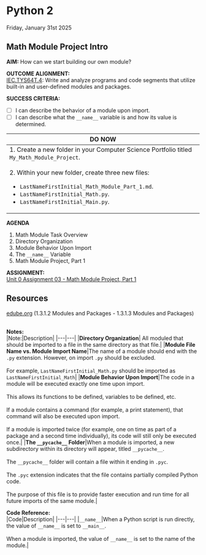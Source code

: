 # Python 2
Friday, January 31st 2025

## Math Module Project Intro

**AIM:** How can we start building our own module?

**OUTCOME ALIGNMENT:**
<br><ins>IEC.TYS64T.4</ins>: Write and analyze programs and code segments that utilize built-in and user-defined modules and packages.

**SUCCESS CRITERIA:**
- [ ] I can describe the behavior of a module upon import.
- [ ] I can describe what the `__name__` variable is and how its value is determined.

|DO NOW|
|---|
|1. Create a new folder in your Computer Science Portfolio titled `My_Math_Module_Project`.<br><br>2. Within your new folder, create three new files:<br><ul><li>`LastNameFirstInitial_Math_Module_Part_1.md`.</li><li>`LastNameFirstInitial_Math.py`. </li><li>`LastNameFirstInitial_Main.py`.</li>|

**AGENDA**
1. Math Module Task Overview
2. Directory Organization
3. Module Behavior Upon Import
4. The `__name__` Variable
5. Math Module Project, Part 1

**ASSIGNMENT:** 
<br>[Unit 0 Assignment 03 - Math Module Project, Part 1](https://github.com/MrJSwotinsky/Python_2_Spring_2025/blob/main/Unit_0_Modules_and_Packages/Assignments/03_My_Math_Module_Project_Part_1.md)

## Resources
[edube.org](edube.org) (1.3.1.2 Modules and Packages - 1.3.1.3 Modules and Packages)<br><br>

**Notes:** <br>
|Note:|Description|
|---|---|
|**Directory Organization**| All moduled that should be imported to a file in the same directory as that file.|
|**Module File Name vs. Module Import Name**|The name of a module should end with the `.py` extension.  However, on import `.py` should be excluded.<br><br>For example, `LastNameFirstInitial_Math.py` should be imported as `LastNameFirstInitial_Math`|
|**Module Behavior Upon Import**|The code in a module will be executed exactly one time upon import.<br><br>This allows its functions to be defined, variables to be defined, etc.<br><br>If a module contains a command (for example, a print statement), that command will also be executed upon import.<br><br>If a module is imported twice (for example, one on time as part of a package and a second time individually), its code will still only be executed once.|
|**The `__pycache__` Folder**|When a module is imported, a new subdirectory within its directory will appear, titled `__pycache__`.<br><br> The `__pycache__` folder will contain a file within it ending in `.pyc`.<br><br>The `.pyc` extension indicates that the file contains partially compiled Python code.<br><br>The purpose of this file is to provide faster execution and run time for all future imports of the same module.|

**Code Reference:** <br>
|Code|Description|
|---|---|
|`__name__`|When a Python script is run directly, the value of `__name__` is set to `__main__`.<br><br>When a module is imported, the value of `__name__` is set to the name of the module.|
